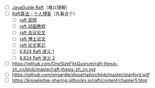 

- [ ] [JavaGuide Raft](https://snailclimb.gitee.io/javaguide/#/docs/distributed-system/theorem&algorithm&protocol/raft-algorithm)（难以理解）
- [ ] [Raft算法 - 个人博客](https://tanxinyu.work/raft/)（先看这个）
  - [ ] [raft 官网](https://raft.github.io/)
  - [ ] [raft 动画教程](http://thesecretlivesofdata.com/raft/)
  - [ ] [raft 会议论文](https://raft.github.io/raft.pdf)
  - [ ] [raft 博士论文](https://web.stanford.edu/~ouster/cgi-bin/papers/OngaroPhD.pdf)
  - [ ] [raft 论文笔记](https://blog.laisky.com/p/raft/#集群节点变更-ohtdR)
  - [ ] [6.824 Raft 讲义 1](http://nil.csail.mit.edu/6.824/2020/notes/l-raft.txt)
  - [ ] [6.824 Raft 讲义 2](http://nil.csail.mit.edu/6.824/2020/notes/l-raft2.txt)
- [ ] https://github.com/OneSizeFitsQuorum/raft-thesis-zh_cn/blob/master/raft-thesis-zh_cn.md
- [ ] https://github.com/ongardie/dissertation/blob/master/stanford.pdf
- [ ] https://knowledge-sharing.gitbooks.io/raft/content/chapter5.html
